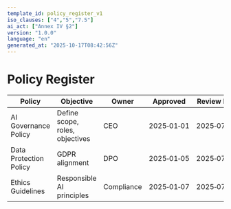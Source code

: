 ```yaml
---
template_id: policy_register_v1
iso_clauses: ["4","5","7.5"]
ai_act: ["Annex IV §2"]
version: "1.0.0"
language: "en"
generated_at: "2025-10-17T08:42:56Z"
---
```


# Policy Register

| Policy | Objective | Owner | Approved | Review Due |
|--------|-----------|-------|----------|------------|
| AI Governance Policy | Define scope, roles, objectives | CEO | 2025‑01‑01 | 2025‑07‑01 |
| Data Protection Policy | GDPR alignment | DPO | 2025‑01‑05 | 2025‑07‑05 |
| Ethics Guidelines | Responsible AI principles | Compliance | 2025‑01‑07 | 2025‑07‑07 |

